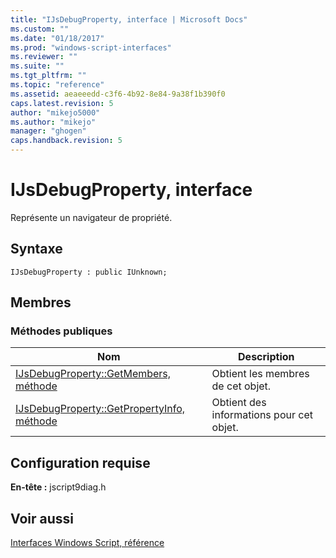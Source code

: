 ```yaml
---
title: "IJsDebugProperty, interface | Microsoft Docs"
ms.custom: ""
ms.date: "01/18/2017"
ms.prod: "windows-script-interfaces"
ms.reviewer: ""
ms.suite: ""
ms.tgt_pltfrm: ""
ms.topic: "reference"
ms.assetid: aeaeeedd-c3f6-4b92-8e84-9a38f1b390f0
caps.latest.revision: 5
author: "mikejo5000"
ms.author: "mikejo"
manager: "ghogen"
caps.handback.revision: 5
---
```

# IJsDebugProperty, interface
Représente un navigateur de propriété.  
  
## Syntaxe  
  
```  
IJsDebugProperty : public IUnknown;  
```  
  
## Membres  
  
### Méthodes publiques  
  
|Nom|Description|  
|---------|-----------------|  
|[IJsDebugProperty::GetMembers, méthode](../../winscript/reference/ijsdebugproperty-getmembers-method.md)|Obtient les membres de cet objet.|  
|[IJsDebugProperty::GetPropertyInfo, méthode](../../winscript/reference/ijsdebugproperty-getpropertyinfo-method.md)|Obtient des informations pour cet objet.|  
  
## Configuration requise  
 **En\-tête :** jscript9diag.h  
  
## Voir aussi  
 [Interfaces Windows Script, référence](../../winscript/reference/windows-script-interfaces-reference.md)